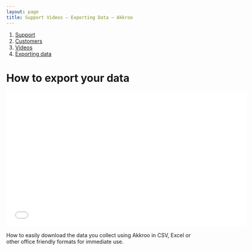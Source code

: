 ```yaml
---
layout: page
title: Support Videos – Exporting Data – Akkroo
---
```


<ol itemprop="breadcrumb">
<li><a href="/">Support</a></li>
<li><a href="/customers">Customers</a></li>
<li><a href="/customers/videos">Videos</a></li>
<li><a href="/customers/data-export.html">Exporting data</a></li>
</ol>

# How to export your data

<div class="video-wrapper">
	<iframe width="640" height="360" src="//www.youtube-nocookie.com/embed/_6kgMIqShZQ?rel=0" frameborder="0" allowfullscreen="allowfullscreen">
	</iframe>
</div>

<p>How to easily download the data you collect using Akkroo in CSV, Excel or other office friendly formats for immediate use.</p>
